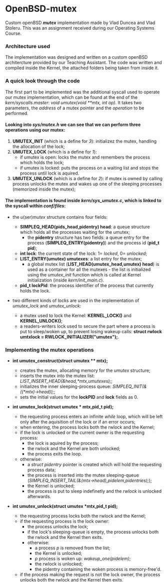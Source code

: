 # OpenBSD-mutex
Custom openBSD **_mutex_** implementation made by Vlad Duncea and Vlad Stoleru. This was an assignment received during our Operating Systems Course.

### Architecture used
The implementation was designed and written on a custom openBSD architercture provided by our Teaching Assistant.
The code was written and compiled inside the Kernel, the attached folders being taken from inside it.

### A quick look through the code
The first part to be implemented was the additional syscall used to operate our mutex implementation, which can be found at the end of the _kern/syscalls.master_: _void umutex(void \**mtx, int op)_. It takes two parameters, the _address_ of a mutex pointer and the _operation_ to be performed.

#### Looking into _sys/mutex.h_ we can see that we can perform three operations using our mutex:
1. **UMUTEX_INIT** (which is a define for _3_): initializez the mutex, handling the allocation of the lock;
2. **UMUTEX_LOCK** (which is a define for _1_): 
   - if umutex is open: locks the mutex and remembers the process which holds the lock;
   - if umutex is locked: puts the process on a waiting list and stops the process until lock is aquired. 
3. **UMUTEX_UNLOCK** (which is a define for _2_): if mutex is owned by calling process unlocks the mutex and wakes up one of the sleeping processes (memorized inside the mutex);

#### The implementation is found inside _kern/sys\_umutex.c_, which is linked to the syscall within _conf/files_:
- the _u_(ser)_mutex_ structure contains four fields:
  - **SIMPLEQ_HEAD(pids_head,pidentry) head**: a queue structure which holds all the processes waiting for the umutex;
    - the **pidentry** structure has two fields: a queue entry for the process (**SIMPLEQ_ENTRY(pidentry)**) and the process id (**pid_t pid**);
  - **int lock**: the current state of the lock: 1= _locked_, 0= _unlocked_;
  - **LIST_ENTRY(umutex) umutexes**: a list entry for the mutex;
    - a global mutex list (**LIST_HEAD(umutex_head,umutex) head**) is used as a container for all the mutexes - the list is initialized using the _umutex\_init_ function which is called at Kernel initialization (inside _kern/init\_main.c_).
  - **pid_t lockPid**: the process identifier of the process that currently holds the lock.
  
- two different kinds of locks are used in the implementation of _umutex\_lock_ and _umutex\_unlock_:
  - a mutex used to lock the Kernel: **KERNEL_LOCK()** and **KERNEL_UNLOCK()**;
  - a readers-writers lock used to secure the part where a process is put to sleep/woken up, to prevent losing wakeup calls: **struct rwlock umtxlock = RWLOCK_INITIALIZER("umutex");**.

### Implementing the mutex operations
- **int umutex\_construct(struct umutex \*\* mtx);**
  - creates the mutex, allocating memory for the _umutex_ structure;
  - inserts the mutex into the mutex list: _LIST_INSERT\_HEAD(&head,\*mtx,umutexes);_;
  - initializes the inner sleeping-process queue: _SIMPLEQ\_INIT(&((\*mtx)->head));_;
  - sets the initial values for the **lockPID** and **lock** fields as 0.
  
- **int umutex\_lock(struct umutex \* mtx,pid_t pid);**
  - the requesting process enters an infinite _while_ loop, which will be left only after the aquisition of the lock or if an error occurs;
  - when entering, the process locks both the rwlock and the Kernel;
  - if the lock is unlocked or the current owner is the requesting process:
    - the lock is aquired by the process;
    - the rwlock and the Kernel are both unlocked;
    - the process exits the loop.
  - otherwise:
    - a _struct pidentry_ pointer is created which will hold the requesting process data;
    - the process is inserted into the mutex sleeping-queue (_SIMPLEQ_INSERT\_TAIL(&(mtx->head),pidelem,pidentries);_);
    - the Kernel is unlocked;
    - the process is put to sleep indefinetly and the _rwlock_ is unlocked afterwards.

- **int umutex\_unlock(struct umutex \*mtx,pid_t pid);**
  - the requesting process locks both the rwlock and the Kernel;
  - if the requesting process is the lock owner:
    - the process unlocks the lock;
    - if the lock's sleeping-queue is empty, the process unlocks both the rwlock and the Kernel then exits.
    - otherwise:
      - a process _p_ is removed from the list;
      - the Kernel is unlocked;
      - _p_ process is woken up: _wakeup_one(pidelem)_;
      - the rwlock is unlocked;
      - the pidentry containing the woken process is memory-free'd.
  - if the process making the request is not the lock owner, the process unlocks both the rwlock and the Kernel then exits.
      
